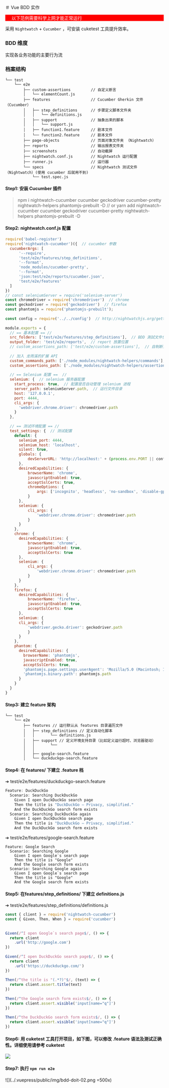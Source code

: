 ＃ Vue BDD 实作

<p style="color:#fff;background:#f00;padding-left:20px;">以下范例需要科学上网才能正常运行</p>

采用 `Nightwatch` + `Cucumber` ，可安装 cuketest 工具提升效率。

### BDD 维度
实现各业务功能的主要行为流

### 档案结构
``` 
└── test
    └── e2e
        ├── custom-assertions         // 自定义断言
        │   └── elementCount.js
        ├── features                  // Cucumber Gherkin 文件（Cucumber）
        │   ├── step_definitions      // 步骤定义脚本文件夹
        │   │   └── definitions.js     
        │   ├── support               // 抽象出来的脚本
        │   │   └── support.js 
        │   ├── function1.feature     // 剧本文件
        │   └── function2.feature     // 剧本文件  
        ├── page-objects              // 页面对象文件夹 （Nightwatch）
        ├── reports                   // 输出报表文件夹
        ├── screenshots               // 自动截屏
        ├── nightwatch.conf.js        // Nightwatch 运行配置
        ├── runner.js                 // 运行器
        └── specs                     // Nightwatch 测试文件 （Nightwatch）(使用 cucumber 后就用不到)
            └── test.spec.js
```

#### Step1: 安装 Cucumber 插件
> npm i nightwatch-cucumber cucumber geckodriver cucumber-pretty nightwatch-helpers phantomjs-prebuilt -D
> // or
> yarn add nightwatch-cucumber cucumber geckodriver cucumber-pretty nightwatch-helpers phantomjs-prebuilt -D

#### Step2: nightwatch.conf.js 配置
```js
require('babel-register')
require('nightwatch-cucumber')({  // cucumber 参数
  cucumberArgs: [
      '--require',
      'test/e2e/features/step_definitions',
      '--format',
      'node_modules/cucumber-pretty',
      '--format',
      'json:test/e2e/reports/cucumber.json',
      'test/e2e/features'
  ]
})
// const seleniumServer = require('selenium-server')
const chromedriver = require('chromedriver')  // chrome
const geckodriver = require('geckodriver')  // firefox
const phantomjs = require('phantomjs-prebuilt');
 
const config = require('../../config')  // http://nightwatchjs.org/gettingstarted#settings-file
 
module.exports = {
  // == 基本配置 == //
  src_folders: ['test/e2e/features/step_definitions'],  // BDD 測試文件位置
  output_folder: 'test/e2e/reports',  // report 放置位置
  // custom_assertions_path: ['test/e2e/custom-assertions'],  // 自制断言位置
 
  // 加入 龙雨溪的扩展 API
  custom_commands_path: ['./node_modules/nightwatch-helpers/commands'],
  custom_assertions_path: ['./node_modules/nightwatch-helpers/assertions'],
 
  // == Selenium 配置 ==  //
  selenium: {  // selenium 服务器配置
    start_process: true,  // 配置是否自动管理 selenium 进程
    server_path: seleniumServer.path,  // 运行文件目录
    host: '127.0.0.1',
    port: 4444,
    cli_args: {
      'webdriver.chrome.driver': chromedriver.path
    }
  },
 
  // == 测试环境配置 == //
  test_settings: {  // 测试配置
    default: {
      selenium_port: 4444,
      selenium_host: 'localhost',
      silent: true,
      globals: {
          devServerURL: 'http://localhost:' + (process.env.PORT || config.dev.port)
      },
      desiredCapabilities: {
          browserName: 'chrome',
          javascriptEnabled: true,
          acceptSslCerts: true,
          chromeOptions: {
              args: ['incognito', 'headless', 'no-sandbox', 'disable-gpu']
          }
      },
      selenium: {
          cli_args: {
              'webdriver.chrome.driver': chromedriver.path
          }
      }
    },
    chrome: {
      desiredCapabilities: {
          browserName: 'chrome',
          javascriptEnabled: true,
          acceptSslCerts: true
      },
      selenium: {
          cli_args: {
              'webdriver.chrome.driver': chromedriver.path
          }
      }
    },
    firefox: {
      desiredCapabilities: {
          browserName: 'firefox',
          javascriptEnabled: true,
          acceptSslCerts: true
      },
      selenium: {
      cli_args: {
          'webdriver.gecko.driver': geckodriver.path
          }
      }
    },
    phantom: {
      desiredCapabilities: {
        browserName: 'phantomjs',
        javascriptEnabled: true,
        acceptSslCerts: true,
        'phantomjs.page.settings.userAgent': 'Mozilla/5.0 (Macintosh; Intel MacOS X 10_10_5) AppleWebKit/537.36 (KHTML, like Gecko) Chrome/46.0.2490.80 Safari/537.36',
        'phantomjs.binary.path': phantomjs.path
      }
    }
  }
}
```

#### Step3: 建立 feature 架构
```
└── test
    └── e2e
        ├── features // 运行默认从 features 目录遍历文件
        │   ├── step_definitions // 定义自动化脚本
        │   │       └── definitions.js
        │   ├── support // 定义环境支持目录（比如定义运行超时、浏览器驱动）
        │   │       └──
        │   │
        │   ├── google-search.feature
        │   └── duckduckgo-search.feature
```

#### Step4: 在 features/ 下建立 .feature 档
➔ test/e2e/features/duckduckgo-search.feature
```js
Feature: DuckDuckGo
  Scenario: Searching DuckDuckGo
    Given I open DuckDuckGo search page
    Then the title is "DuckDuckGo — Privacy, simplified."
    And the DuckDuckGo search form exists
  Scenario: Searching DuckDuckGo again
    Given I open DuckDuckGo search page
    Then the title is "DuckDuckGo — Privacy, simplified."
    And the DuckDuckGo search form exists
```

➔ test/e2e/features/google-search.feature
```
Feature: Google Search
  Scenario: Searching Google
    Given I open Google`s search page
    Then the title is "Google"
    And the Google search form exists
  Scenario: Searching Google again
    Given I open Google`s search page
    Then the title is "Google"
    And the Google search form exists
```

#### Step5: 在features/step_definitions/ 下建立 definitions.js
➔ test/e2e/features/step_definitions/definitions.js
```js
const { client } = require('nightwatch-cucumber')
const { Given, Then, When } = require('cucumber')
 
 
Given(/^I open Google`s search page$/, () => {
  return client
    .url('http://google.com')
})
 
Given(/^I open DuckDuckGo search page$/, () => {
  return client
    .url('https://duckduckgo.com/')
})
 
Then(/^the title is "(.*?)"$/, (text) => {
  return client.assert.title(text)
})
 
Then(/^the Google search form exists$/, () => {
  return client.assert.visible('input[name="q"]')
})
 
Then(/^the DuckDuckGo search form exists$/, () => {
  return client.assert.visible('input[name="q"]')
})
```

#### Step6: 用 cuketest 工具打开项目，如下图，可以修改 .feature 语法及测试正确性。详细使用请参考 cuketest 
![](../.vuepress/public/img/bdd-doit-01.png)

#### Step7: 执行 `npm run e2e`
![](../.vuepress/public/img/bdd-doit-02.png =500x)
